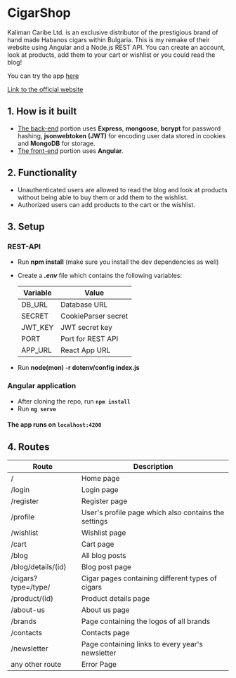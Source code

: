 # CigarShop

Kaliman Caribe Ltd. is an exclusive distributor of the prestigious brand of hand made Habanos cigars within Bulgaria.
This is my remake of their website using Angular and a Node.js REST API. You can create an account, look at products, add them to your cart or wishlist or you could read the blog!

You can try the app [here](https://cigar-shop.herokuapp.com)

[Link to the official website](https://kalimancaribe.com/bg/)

## 1. How is it built
* [The back-end](./server) portion uses **Express**, **mongoose**, **bcrypt** for password hashing, **jsonwebtoken (JWT)** for encoding user data stored in cookies and **MongoDB** for storage.
* [The front-end](./src) portion uses **Angular**.

## 2. Functionality
* Unauthenticated users are allowed to read the blog and look at products without being able to buy them or add them to the wishlist.
* Authorized users can add products to the cart or the wishlist.

## 3. Setup
### REST-API

* Run **npm install** (make sure you install the dev dependencies as well)
* Create a **_.env_** file which contains the following variables:

    | Variable             | Value                |
    |----------------------|----------------------|
    | DB_URL               | Database URL         |
    | SECRET               | CookieParser secret  |
    | JWT_KEY              | JWT secret key       |
    | PORT                 | Port for REST API    |
    | APP_URL              | React App URL        |

* Run **node(mon) -r dotenv/config index.js**

### Angular application

* After cloning the repo, run **`npm install`**
* Run **`ng serve`**

#### The app runs on **`localhost:4200`**

## 4. Routes

| Route               | Description                                            |
| ------------------- | ------------------------------------------------------ |
| /                   | Home page                                              |
| /login              | Login page                                             |
| /register           | Register page                                          |
| /profile            | User's profile page which also contains the settings   |
| /wishlist           | Wishlist page                                          |
| /cart               | Cart page                                              |
| /blog               | All blog posts                                         |
| /blog/details/(id)  | Blog post page                                         |
| /cigars?type=/type/ | Cigar pages containing different types of cigars       |
| /product/(id)       | Product details page                                   |
| /about-us           | About us page                                          |
| /brands             | Page containing the logos of all brands                |
| /contacts           | Contacts page                                          |
| /newsletter         | Page containing links to every year's newsletter       |
| any other route     | Error Page                                             |